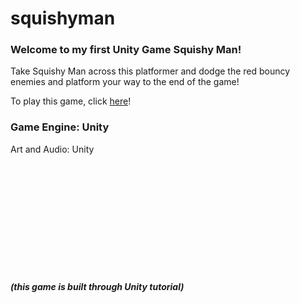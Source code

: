 # squishyman

### Welcome to my first Unity Game Squishy Man!

Take Squishy Man across this platformer and dodge the red bouncy enemies and platform your way to the end of the game! 

To play this game, click <a href="https://dwlam8790.github.io/squishyman/" target="_blank">here</a>!

### Game Engine: Unity <br>
Art and Audio: Unity







<br> <br> <br> <br> <br> <br> <br> <br> <br> <br>
##### (this game is built through Unity tutorial)
